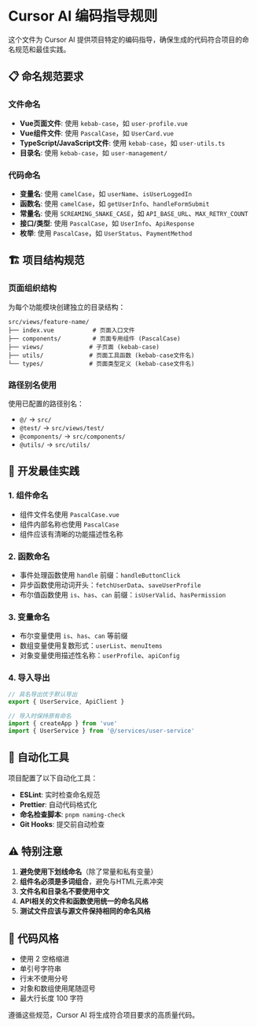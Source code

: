 <!--
  @copyright Copyright (c) 2025 chichuang
  @license MIT
  @description cc-admin-primevue 企业级后台管理框架 - cursor-guidelines
  本文件为 chichuang 原创，禁止擅自删除署名或用于商业用途。
-->

# Cursor AI 编码指导规则

这个文件为 Cursor AI 提供项目特定的编码指导，确保生成的代码符合项目的命名规范和最佳实践。

## 📋 命名规范要求

### 文件命名

- **Vue页面文件**: 使用 `kebab-case`，如 `user-profile.vue`
- **Vue组件文件**: 使用 `PascalCase`，如 `UserCard.vue`
- **TypeScript/JavaScript文件**: 使用 `kebab-case`，如 `user-utils.ts`
- **目录名**: 使用 `kebab-case`，如 `user-management/`

### 代码命名

- **变量名**: 使用 `camelCase`，如 `userName`、`isUserLoggedIn`
- **函数名**: 使用 `camelCase`，如 `getUserInfo`、`handleFormSubmit`
- **常量名**: 使用 `SCREAMING_SNAKE_CASE`，如 `API_BASE_URL`、`MAX_RETRY_COUNT`
- **接口/类型**: 使用 `PascalCase`，如 `UserInfo`、`ApiResponse`
- **枚举**: 使用 `PascalCase`，如 `UserStatus`、`PaymentMethod`

## 🏗️ 项目结构规范

### 页面组织结构

为每个功能模块创建独立的目录结构：

```
src/views/feature-name/
├── index.vue           # 页面入口文件
├── components/         # 页面专用组件 (PascalCase)
├── views/             # 子页面 (kebab-case)
├── utils/             # 页面工具函数 (kebab-case文件名)
└── types/             # 页面类型定义 (kebab-case文件名)
```

### 路径别名使用

使用已配置的路径别名：

- `@/` -> `src/`
- `@test/` -> `src/views/test/`
- `@components/` -> `src/components/`
- `@utils/` -> `src/utils/`

## 🔧 开发最佳实践

### 1. 组件命名

- 组件文件名使用 `PascalCase.vue`
- 组件内部名称也使用 `PascalCase`
- 组件应该有清晰的功能描述性名称

### 2. 函数命名

- 事件处理函数使用 `handle` 前缀：`handleButtonClick`
- 异步函数使用动词开头：`fetchUserData`、`saveUserProfile`
- 布尔值函数使用 `is`、`has`、`can` 前缀：`isUserValid`、`hasPermission`

### 3. 变量命名

- 布尔变量使用 `is`、`has`、`can` 等前缀
- 数组变量使用复数形式：`userList`、`menuItems`
- 对象变量使用描述性名称：`userProfile`、`apiConfig`

### 4. 导入导出

```typescript
// 具名导出优于默认导出
export { UserService, ApiClient }

// 导入时保持原有命名
import { createApp } from 'vue'
import { UserService } from '@/services/user-service'
```

## 🚀 自动化工具

项目配置了以下自动化工具：

- **ESLint**: 实时检查命名规范
- **Prettier**: 自动代码格式化
- **命名检查脚本**: `pnpm naming-check`
- **Git Hooks**: 提交前自动检查

## ⚠️ 特别注意

1. **避免使用下划线命名**（除了常量和私有变量）
2. **组件名必须是多词组合**，避免与HTML元素冲突
3. **文件名和目录名不要使用中文**
4. **API相关的文件和函数使用统一的命名风格**
5. **测试文件应该与源文件保持相同的命名风格**

## 🎨 代码风格

- 使用 2 空格缩进
- 单引号字符串
- 行末不使用分号
- 对象和数组使用尾随逗号
- 最大行长度 100 字符

遵循这些规范，Cursor AI 将生成符合项目要求的高质量代码。
